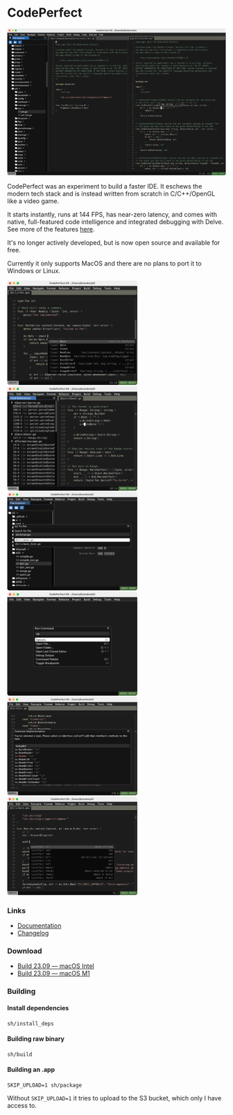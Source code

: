# CodePerfect

![](img/download.png)

CodePerfect was an experiment to build a faster IDE. It eschews the modern tech
stack and is instead written from scratch in C/C++/OpenGL like a video game.

It starts instantly, runs at 144 FPS, has near-zero latency, and comes with
native, full-featured code intelligence and integrated debugging with Delve. See
more of the features [here](https://docs.codeperfect95.com).

It's no longer actively developed, but is now open source and available for
free.

Currently it only supports MacOS and there are no plans to port it to Windows or
Linux.

<img width="300" src="img/feature-autocomplete.png"> <img width="300" src="img/feature-find-references.png"> <img width="300" src="img/feature-goto-file.png"> <img width="300" src="img/feature-command-palette.png"> <img width="300" src="img/feature-generate-implementation.png"> <img width="300" src="img/feature-postfix.png">

### Links

- [Documentation](https://docs.codeperfect95.com)
- [Changelog](https://docs.codeperfect95.com/changelog)

### Download

- [Build 23.09 — macOS Intel](https://codeperfect95.s3.us-east-2.amazonaws.com/app/mac-x64-23.09.zip)
- [Build 23.09 — macOS M1](https://codeperfect95.s3.us-east-2.amazonaws.com/app/mac-arm-23.09.zip)

### Building

#### Install dependencies

```
sh/install_deps
```

#### Building raw binary

```
sh/build
```

#### Building an .app

```
SKIP_UPLOAD=1 sh/package
```

Without `SKIP_UPLOAD=1` it tries to upload to the S3 bucket, which only I have
access to.
